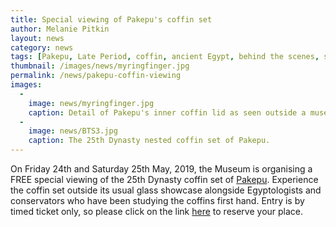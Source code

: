 ```yaml
---
title: Special viewing of Pakepu's coffin set
author: Melanie Pitkin
layout: news
category: news
tags: [Pakepu, Late Period, coffin, ancient Egypt, behind the scenes, special viewing]
thumbnail: /images/news/myringfinger.jpg
permalink: /news/pakepu-coffin-viewing
images:
  -
    image: news/myringfinger.jpg
    caption: Detail of Pakepu's inner coffin lid as seen outside a museum showcase.
  -
    image: news/BTS3.jpg
    caption: The 25th Dynasty nested coffin set of Pakepu.
---
```

On Friday 24th and Saturday 25th May, 2019, the Museum is organising a FREE special viewing of the 25th Dynasty coffin set
of [Pakepu](https://egyptiancoffins.org/coffins/pakepu). Experience the coffin set outside its usual glass showcase alongside Egyptologists and conservators who have been studying the coffins first hand. Entry is by timed ticket only, so please click on the link [here](https://onlinesales.admin.cam.ac.uk/product-catalogue/products/schools-faculties-departments-and-institutions/fitzwilliam-museum/fitzwilliam-museum/coffins-of-pakepu-special-viewing) to reserve your place.

